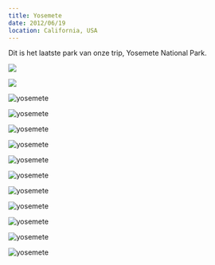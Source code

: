 ```yaml
---
title: Yosemete
date: 2012/06/19
location: California, USA
---
```


Dit is het laatste park van onze trip, Yosemete National Park.

<a href="http://photography.matsimitsu.com/track/uploads/4fdacad23f61b01330000063/4fe2a9cf3f61b01330000077/panorama11.png"><img src="http://photography.matsimitsu.com/track/uploads/4fdacad23f61b01330000063/4fe2a9cf3f61b01330000077/large_panorama11.png"></a>

<a href="http://photography.matsimitsu.com/track/uploads/4fdacad23f61b01330000063/4fe2a9d43f61b01330000079/panorama9.png"><img src="http://photography.matsimitsu.com/track/uploads/4fdacad23f61b01330000063/4fe2a9d43f61b01330000079/large_panorama9.png"></a>

![yosemete](http://photography.matsimitsu.com/track/uploads/4fe2a3963f61b0133000006a/4fe2a4113f61b0133000006c/large_20120620-_DSC0309.jpg)

![yosemete](http://photography.matsimitsu.com/track/uploads/4fe2a3963f61b0133000006a/4fe2a4133f61b0133000006d/large_20120619-_DSC0297.jpg)

![yosemete](http://photography.matsimitsu.com/track/uploads/4fe2a3963f61b0133000006a/4fe2a4153f61b0133000006e/large_20120619-_DSC0284.jpg)

![yosemete](http://photography.matsimitsu.com/track/uploads/4fe2a3963f61b0133000006a/4fe2a4173f61b0133000006f/large_20120619-_DSC0280.jpg)

![yosemete](http://photography.matsimitsu.com/track/uploads/4fe2a3963f61b0133000006a/4fe2a4183f61b01330000070/large_20120619-_DSC0275.jpg)

![yosemete](http://photography.matsimitsu.com/track/uploads/4fe2a3963f61b0133000006a/4fe2a41a3f61b01330000071/large_20120619-_DSC0272.jpg)

![yosemete](http://photography.matsimitsu.com/track/uploads/4fe2a3963f61b0133000006a/4fe2a41b3f61b01330000072/large_20120619-_DSC0222.jpg)

![yosemete](http://photography.matsimitsu.com/track/uploads/4fe2a3963f61b0133000006a/4fe2a41d3f61b01330000073/large_20120619-_DSC0162.jpg)

![yosemete](http://photography.matsimitsu.com/track/uploads/4fe2a3963f61b0133000006a/4fe2a41f3f61b01330000074/large_20120619-_DSC0161.jpg)

![yosemete](http://photography.matsimitsu.com/track/uploads/4fe2a3963f61b0133000006a/4fe2a4203f61b01330000075/large_20120619-_DSC0159.jpg)

![yosemete](http://photography.matsimitsu.com/track/uploads/4fe2a3963f61b0133000006a/4fe2a4223f61b01330000076/large_20120619-_DSC0158.jpg)
